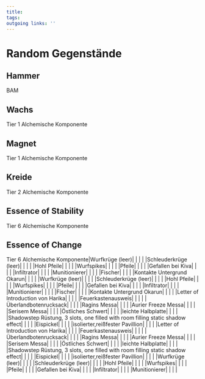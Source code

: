 ```yaml
---
title:   
tags:   
outgoing links: ''  
---
```

# Random Gegenstände
## Hammer
BAM
## Wachs
Tier 1 Alchemische Komponente

## Magnet
Tier 1 Alchemische Komponente

## Kreide
Tier 2 Alchemische Komponente

## Essence of Stability
Tier 6 Alchemische Komponente

## Essence of Change
Tier 6 Alchemische Komponente|Wurfkrüge (leer)| | | |
|Schleuderkrüge (leer)| | | |
|Hohl Pfeile| | | |
|Wurfspikes| | | |
|Pfeile| | | |
|Gefallen bei Kiva| | | |
|Infiltrator| | | |
|Munitionierer| | | |
|Fischer| | | |
|Kontakte Untergrund Okarun| | | |
|Wurfkrüge (leer)| | | |
|Schleuderkrüge (leer)| | | |
|Hohl Pfeile| | | |
|Wurfspikes| | | |
|Pfeile| | | |
|Gefallen bei Kiva| | | |
|Infiltrator| | | |
|Munitionierer| | | |
|Fischer| | | |
|Kontakte Untergrund Okarun| | | |
|Letter of Introduction von Harika| | | |
|Feuerkastenausweis| | | |
|Überlandbotenrucksack| | | |
|Ragins Messa| | | |
|Aurier Freeze Messa| | | |
|Serisem Messa| | | |
|Östliches Schwert| | | |
|leichte Halbplatte| | | |
|Shadowstep Rüstung, 3 slots, one filled with room filling static shadow effect| | | |
|Eispickel| | | |
|isolierter,reißfester Pavillion| | | |
|Letter of Introduction von Harika| | | |
|Feuerkastenausweis| | | |
|Überlandbotenrucksack| | | |
|Ragins Messa| | | |
|Aurier Freeze Messa| | | |
|Serisem Messa| | | |
|Östliches Schwert| | | |
|leichte Halbplatte| | | |
|Shadowstep Rüstung, 3 slots, one filled with room filling static shadow effect| | | |
|Eispickel| | | |
|isolierter,reißfester Pavillion| | | |
|Wurfkrüge (leer)| | | |
|Schleuderkrüge (leer)| | | |
|Hohl Pfeile| | | |
|Wurfspikes| | | |
|Pfeile| | | |
|Gefallen bei Kiva| | | |
|Infiltrator| | | |
|Munitionierer| | | |

